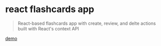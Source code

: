 # react flashcards app

> React-based flashcards app with create, review, and delte actions built with React's context API

[demo](/)
